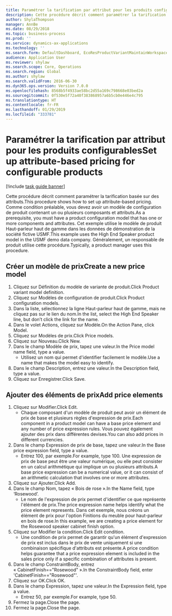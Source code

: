 ```yaml
---
title: Paramétrer la tarification par attribut pour les produits configurables
description: Cette procédure décrit comment paramétrer la tarification basée sur des attributs.
author: ShylaThompson
manager: AnnBe
ms.date: 08/29/2018
ms.topic: business-process
ms.prod: ''
ms.service: dynamics-ax-applications
ms.technology: ''
ms.search.form: DefaultDashboard, EcoResProductVariantMaintainWorkspace, PCProductConfigurationModelListPage, PCPriceModelList, PCPriceModel, PCConstraintEditor
audience: Application User
ms.reviewer: shylaw
ms.search.scope: Core, Operations
ms.search.region: Global
ms.author: shylaw
ms.search.validFrom: 2016-06-30
ms.dyn365.ops.version: Version 7.0.0
ms.openlocfilehash: 8568b5f4933ae58bc2d55a169c798668e03bed2a
ms.sourcegitcommit: 0f530e5f72a40f383868957a6b5cb0e446e4c795
ms.translationtype: HT
ms.contentlocale: fr-FR
ms.lasthandoff: 01/29/2019
ms.locfileid: "333781"
---
```

# <a name="set-up-attribute-based-pricing-for-configurable-products"></a><span data-ttu-id="1a49c-103">Paramétrer la tarification par attribut pour les produits configurables</span><span class="sxs-lookup"><span data-stu-id="1a49c-103">Set up attribute-based pricing for configurable products</span></span>

[!include [task guide banner](../../includes/task-guide-banner.md)]

<span data-ttu-id="1a49c-104">Cette procédure décrit comment paramétrer la tarification basée sur des attributs.</span><span class="sxs-lookup"><span data-stu-id="1a49c-104">This procedure shows how to set up attribute-based pricing.</span></span> <span data-ttu-id="1a49c-105">Comme condition préalable, vous devez avoir un modèle de configuration de produit contenant un ou plusieurs composants et attributs.</span><span class="sxs-lookup"><span data-stu-id="1a49c-105">As a prerequisite, you must have a product configuration model that has one or more components and attributes.</span></span> <span data-ttu-id="1a49c-106">Cet exemple utilise le modèle de produit Haut-parleur haut de gamme dans les données de démonstration de la société fictive USMF.</span><span class="sxs-lookup"><span data-stu-id="1a49c-106">This example uses the High End Speaker product model in the USMF demo data company.</span></span> <span data-ttu-id="1a49c-107">Généralement, un responsable de produit utilise cette procédure.</span><span class="sxs-lookup"><span data-stu-id="1a49c-107">Typically, a product manager uses this procedure.</span></span>


## <a name="create-a-new-price-model"></a><span data-ttu-id="1a49c-108">Créer un modèle de prix</span><span class="sxs-lookup"><span data-stu-id="1a49c-108">Create a new price model</span></span>
1. <span data-ttu-id="1a49c-109">Cliquez sur Définition du modèle de variante de produit.</span><span class="sxs-lookup"><span data-stu-id="1a49c-109">Click Product variant model definition.</span></span>
2. <span data-ttu-id="1a49c-110">Cliquez sur Modèles de configuration de produit.</span><span class="sxs-lookup"><span data-stu-id="1a49c-110">Click Product configuration models.</span></span>
3. <span data-ttu-id="1a49c-111">Dans la liste, sélectionnez la ligne Haut-parleur haut de gamme, mais ne cliquez pas sur le lien du nom.</span><span class="sxs-lookup"><span data-stu-id="1a49c-111">In the list, select the High End Speaker line, but don’t click the link for the name.</span></span>
4. <span data-ttu-id="1a49c-112">Dans le volet Actions, cliquez sur Modèle.</span><span class="sxs-lookup"><span data-stu-id="1a49c-112">On the Action Pane, click Model.</span></span>
5. <span data-ttu-id="1a49c-113">Cliquez sur Modèles de prix.</span><span class="sxs-lookup"><span data-stu-id="1a49c-113">Click Price models.</span></span>
6. <span data-ttu-id="1a49c-114">Cliquez sur Nouveau.</span><span class="sxs-lookup"><span data-stu-id="1a49c-114">Click New.</span></span>
7. <span data-ttu-id="1a49c-115">Dans le champ Modèle de prix, tapez une valeur.</span><span class="sxs-lookup"><span data-stu-id="1a49c-115">In the Price model name field, type a value.</span></span>
    * <span data-ttu-id="1a49c-116">Utilisez un nom qui permet d'identifier facilement le modèle.</span><span class="sxs-lookup"><span data-stu-id="1a49c-116">Use a name that makes the model easy to identify.</span></span>  
8. <span data-ttu-id="1a49c-117">Dans le champ Description, entrez une valeur.</span><span class="sxs-lookup"><span data-stu-id="1a49c-117">In the Description field, type a value.</span></span>
9. <span data-ttu-id="1a49c-118">Cliquez sur Enregistrer.</span><span class="sxs-lookup"><span data-stu-id="1a49c-118">Click Save.</span></span>

## <a name="add-price-elements"></a><span data-ttu-id="1a49c-119">Ajouter des éléments de prix</span><span class="sxs-lookup"><span data-stu-id="1a49c-119">Add price elements</span></span>
1. <span data-ttu-id="1a49c-120">Cliquez sur Modifier.</span><span class="sxs-lookup"><span data-stu-id="1a49c-120">Click Edit.</span></span>
    * <span data-ttu-id="1a49c-121">Chaque composant d'un modèle de produit peut avoir un élément de prix de base et plusieurs règles d'expression de prix.</span><span class="sxs-lookup"><span data-stu-id="1a49c-121">Each component in a product model can have a base price element and any number of price expression rules.</span></span> <span data-ttu-id="1a49c-122">Vous pouvez également ajouter des prix dans différentes devises.</span><span class="sxs-lookup"><span data-stu-id="1a49c-122">You can also add prices in different currencies.</span></span>  
2. <span data-ttu-id="1a49c-123">Dans le champ Expression de prix de base, tapez une valeur.</span><span class="sxs-lookup"><span data-stu-id="1a49c-123">In the Base price expression field, type a value.</span></span>
    * <span data-ttu-id="1a49c-124">Entrez 100, par exemple.</span><span class="sxs-lookup"><span data-stu-id="1a49c-124">For example, type 100.</span></span>   <span data-ttu-id="1a49c-125">Une expression de prix de base peut être une valeur numérique, ou elle peut consister en un calcul arithmétique qui implique un ou plusieurs attributs.</span><span class="sxs-lookup"><span data-stu-id="1a49c-125">A base price expression can be a numerical value, or it can consist of an arithmetic calculation that involves one or more attributes.</span></span>  
3. <span data-ttu-id="1a49c-126">Cliquez sur Ajouter.</span><span class="sxs-lookup"><span data-stu-id="1a49c-126">Click Add.</span></span>
4. <span data-ttu-id="1a49c-127">Dans le champ Nom, tapez « Bois de rose ».</span><span class="sxs-lookup"><span data-stu-id="1a49c-127">In the Name field, type ‘Rosewood’.</span></span>
    * <span data-ttu-id="1a49c-128">Le nom de l'expression de prix permet d'identifier ce que représente l'élément de prix.</span><span class="sxs-lookup"><span data-stu-id="1a49c-128">The price expression name helps identify what the price element represents.</span></span> <span data-ttu-id="1a49c-129">Dans cet exemple, nous créons un élément de prix pour l'option Finitions du meuble pour haut-parleur en bois de rose.</span><span class="sxs-lookup"><span data-stu-id="1a49c-129">In this example, we are creating a price element for the Rosewood speaker cabinet finish option.</span></span>  
5. <span data-ttu-id="1a49c-130">Cliquez sur Modifier la condition.</span><span class="sxs-lookup"><span data-stu-id="1a49c-130">Click Edit condition.</span></span>
    * <span data-ttu-id="1a49c-131">Une condition de prix permet de garantir qu'un élément d'expression de prix est inclus dans le prix de vente uniquement si une combinaison spécifique d'attributs est présente.</span><span class="sxs-lookup"><span data-stu-id="1a49c-131">A price condition helps guarantee that a price expression element is included in the sales price only if a specific combination of attributes is present.</span></span>  
6. <span data-ttu-id="1a49c-132">Dans le champ ConstraintBody, entrez « CabinetFinish=="Rosewood" ».</span><span class="sxs-lookup"><span data-stu-id="1a49c-132">In the ConstraintBody field, enter 'CabinetFinish=="Rosewood"'.</span></span>
7. <span data-ttu-id="1a49c-133">Cliquez sur OK.</span><span class="sxs-lookup"><span data-stu-id="1a49c-133">Click OK.</span></span>
8. <span data-ttu-id="1a49c-134">Dans le champ Expression, tapez une valeur.</span><span class="sxs-lookup"><span data-stu-id="1a49c-134">In the Expression field, type a value.</span></span>
    * <span data-ttu-id="1a49c-135">Entrez 50, par exemple.</span><span class="sxs-lookup"><span data-stu-id="1a49c-135">For example, type 50.</span></span>  
9. <span data-ttu-id="1a49c-136">Fermez la page.</span><span class="sxs-lookup"><span data-stu-id="1a49c-136">Close the page.</span></span>
10. <span data-ttu-id="1a49c-137">Fermez la page.</span><span class="sxs-lookup"><span data-stu-id="1a49c-137">Close the page.</span></span>

